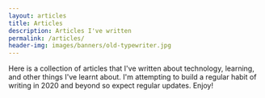 ```yaml
---
layout: articles
title: Articles
description: Articles I've written
permalink: /articles/
header-img: images/banners/old-typewriter.jpg
---
```


Here is a collection of articles that I've written about technology, learning, and other things I've learnt about. I'm attempting to build a regular habit of writing in 2020 and beyond so expect regular updates. Enjoy!